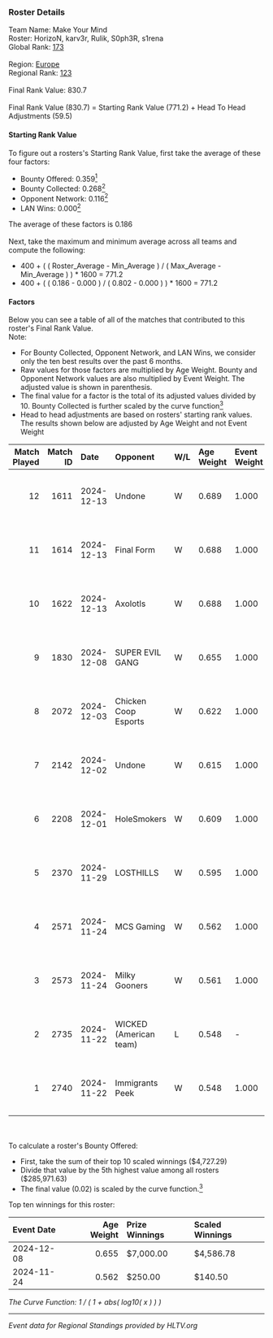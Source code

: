 ### Roster Details<br />
Team Name: Make Your Mind<br />
Roster: HorizoN, karv3r, Rulik, S0ph3R, s1rena<br />
Global Rank: [173](../../standings_global_2025_02_28.md)<br />
<br />
Region: [Europe]( ../../standings_europe_2025_02_28.md)<br />
Regional Rank: [123]( ../../standings_europe_2025_02_28.md)<br />
<br />
Final Rank Value:  830.7<br />
<br />
Final Rank Value (830.7) = Starting Rank Value (771.2) + Head To Head Adjustments (59.5)<br />

#### Starting Rank Value<br />
To figure out a rosters's Starting Rank Value, first take the average of these four factors:<br />
- Bounty Offered: 0.359[<sup>1</sup>](#table2)
- Bounty Collected: 0.268[<sup>2</sup>](#table1)
- Opponent Network: 0.116[<sup>2</sup>](#table1)
- LAN Wins: 0.000[<sup>2</sup>](#table1)

The average of these factors is 0.186<br />
<br />
Next, take the maximum and minimum average across all teams and compute the following:<br />
- 400 + ( ( Roster_Average - Min_Average ) / ( Max_Average - Min_Average ) ) * 1600 = 771.2
- 400 + ( ( 0.186 - 0.000 ) / ( 0.802 - 0.000 ) ) * 1600 = 771.2


#### Factors<br />
Below you can see a table of all of the matches that contributed to this roster's Final Rank Value.<br />
Note:<br />

- For Bounty Collected, Opponent Network, and LAN Wins, we consider only the ten best results over the past 6 months.
- Raw values for those factors are multiplied by Age Weight. Bounty and Opponent Network values are also multiplied by Event Weight. The adjusted value is shown in parenthesis.
- The final value for a factor is the total of its adjusted values divided by 10. Bounty Collected is further scaled by the curve function[<sup>3</sup>](#curveFunction)
- Head to head adjustments are based on rosters' starting rank values. The results shown below are adjusted by Age Weight and not Event Weight
<span id="table1"></span><br />


| Match Played | Match ID | Date       | Opponent               | W/L | Age Weight | Event Weight | Bounty Collected | Opponent Network | LAN Wins  | H2H Adj. | Roster                                  |
| -: | -: | :- | :- | :- | :- | :- | :- | :- | :- | -: | :- |
|           12 |     1611 | 2024-12-13 | Undone                 | W   | 0.689      | 1.000        | 0.003 (0.002)    | 0.334 (0.230)    | 0 (0.000) |    12.40 | HorizoN, karv3r, Rulik, S0ph3R, s1rena  |
|           11 |     1614 | 2024-12-13 | Final Form             | W   | 0.688      | 1.000        | 0.001 (0.001)    | 0.083 (0.057)    | 0 (0.000) |     5.82 | HorizoN, karv3r, Rulik, S0ph3R, s1rena  |
|           10 |     1622 | 2024-12-13 | Axolotls               | W   | 0.688      | 1.000        | 0.000 (0.000)    | 0.000 (0.000)    | 0 (0.000) |     1.96 | HorizoN, karv3r, Rulik, S0ph3R, s1rena  |
|            9 |     1830 | 2024-12-08 | SUPER EVIL GANG        | W   | 0.655      | 1.000        | 0.011 (0.007)    | 0.432 (0.283)    | 0 (0.000) |    11.40 | HorizoN, karv3r, Rulik, S0ph3R, s1rena  |
|            8 |     2072 | 2024-12-03 | Chicken Coop Esports   | W   | 0.622      | 1.000        | 0.008 (0.005)    | 0.203 (0.126)    | 0 (0.000) |     8.05 | HorizoN, karv3r, Rulik, S0ph3R, s1rena  |
|            7 |     2142 | 2024-12-02 | Undone                 | W   | 0.615      | 1.000        | 0.003 (0.002)    | 0.334 (0.205)    | 0 (0.000) |    12.05 | HorizoN, karv3r, Rulik, S0ph3R, s1rena  |
|            6 |     2208 | 2024-12-01 | HoleSmokers            | W   | 0.609      | 1.000        | 0.000 (0.000)    | 0.030 (0.018)    | 0 (0.000) |     2.19 | HorizoN, karv3r, Rulik, S0ph3R, s1rena  |
|            5 |     2370 | 2024-11-29 | LOSTHILLS              | W   | 0.595      | 1.000        | -                | 0.029 (0.017)    | 0 (0.000) |     2.13 | HorizoN, karv3r, Rulik, S0ph3R, s1rena  |
|            4 |     2571 | 2024-11-24 | MCS Gaming             | W   | 0.562      | 1.000        | 0.003 (0.002)    | 0.169 (0.095)    | 0 (0.000) |     6.39 | HorizoN, karv3r, Rulik, s1rena, stanf1x |
|            3 |     2573 | 2024-11-24 | Milky Gooners          | W   | 0.561      | 1.000        | 0.000 (0.000)    | -                | 0 (0.000) |     3.23 | HorizoN, karv3r, Rulik, s1rena, stanf1x |
|            2 |     2735 | 2024-11-22 | WICKED (American team) | L   | 0.548      | -            | -                | -                | -         |   -13.38 | HorizoN, karv3r, Rulik, S0ph3R, s1rena  |
|            1 |     2740 | 2024-11-22 | Immigrants Peek        | W   | 0.548      | 1.000        | 0.002 (0.001)    | 0.241 (0.132)    | -         |     7.28 | HorizoN, karv3r, Rulik, S0ph3R, s1rena  |

<br />
<span id="table2"></span><br />
To calculate a roster's Bounty Offered:<br />

- First, take the sum of their top 10 scaled winnings ($4,727.29)
- Divide that value by the 5th highest value among all rosters ($285,971.63)
- The final value (0.02) is scaled by the curve function.[<sup>3</sup>](#curveFunction)

Top ten winnings for this roster:<br />

| Event Date | Age Weight | Prize Winnings | Scaled Winnings |
| :- | -: | :- | :- |
| 2024-12-08 |      0.655 | $7,000.00      | $4,586.78       |
| 2024-11-24 |      0.562 | $250.00        | $140.50         |


<span id="curveFunction"></span>_The Curve Function: 1 / ( 1 + abs( log10( x ) ) )_<br />

---
_Event data for Regional Standings provided by HLTV.org_<br />

